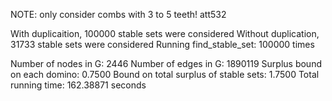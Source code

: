 NOTE: only consider combs with 3 to 5 teeth! 
att532

With duplicaition, 100000 stable sets were considered 
Without duplication, 31733 stable sets were considered 
Running find_stable_set: 100000 times 

Number of nodes in G: 2446 
Number of edges in G: 1890119 
Surplus bound on each domino: 0.7500 
Bound on total surplus of stable sets: 1.7500 
Total running time: 162.38871 seconds